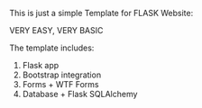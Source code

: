 This is just a simple Template for FLASK Website:

VERY EASY, VERY BASIC

The template includes: 

1. Flask app
2. Bootstrap integration
3. Forms + WTF Forms
4. Database + Flask SQLAlchemy